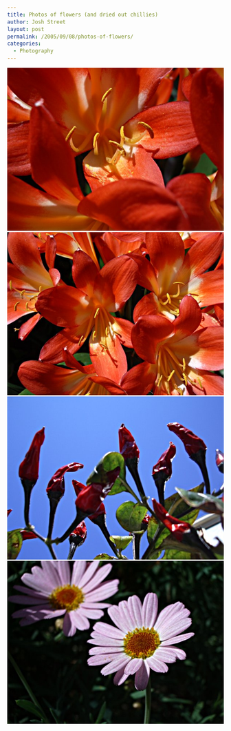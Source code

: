 ```yaml
---
title: Photos of flowers (and dried out chillies)
author: Josh Street
layout: post
permalink: /2005/09/08/photos-of-flowers/
categories:
  - Photography
---
```

<p><a href="/blog/wp-content/2005/09/imgp0534.jpg"><img src="/blog/wp-content/2005/09/imgp0534-600.jpg" alt="Flowers" /></a><br />
<a href="/blog/wp-content/2005/09/imgp0535.jpg"><img src="/blog/wp-content/2005/09/imgp0535-600.jpg" alt="More flowers" /></a><br />
<a href="/blog/wp-content/2005/09/imgp0536.jpg"><img src="/blog/wp-content/2005/09/imgp0536-600.jpg" alt="Dried chillies" /></a><br />
<a href="/blog/wp-content/2005/09/imgp0539.jpg"><img src="/blog/wp-content/2005/09/imgp0539-600.jpg" alt="More flowers" /></a></p>
